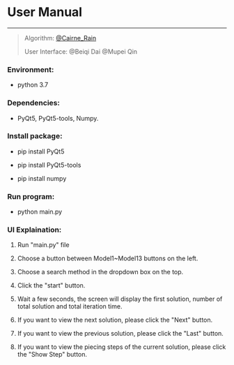 # **User Manual**

-----

>  Algorithm: [@Cairne_Rain](https://github.com/CairneRain)
>
> User Interface: @Beiqi Dai @Mupei Qin

### **Environment:**

- python 3.7



### **Dependencies:** 

- PyQt5, PyQt5-tools, Numpy.



### **Install package:**

- pip install PyQt5

- pip install PyQt5-tools

- pip install numpy



### **Run program:**

- python main.py



### **UI Explaination:**

1. Run "main.py" file

2. Choose a button between Model1~Model13 buttons on the left.

3. Choose a search method in the dropdown box on the top.

4. Click the "start" button.

5. Wait a few seconds, the screen will display the first solution, number of total solution and total iteration time.

6. If you want to view the next solution, please click the "Next" button.

7. If you want to view the previous solution, please click the "Last" button.

8. If you want to view the piecing steps of the current solution, please click the "Show Step" button.